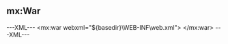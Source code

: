 ## mx:War

---XML---
<mx:war webxml="${basedir}\WEB-INF\web.xml">
	<dependencies />
</mx:war>
---XML---
